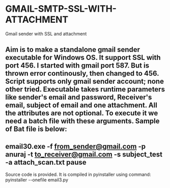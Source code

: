 # GMAIL-SMTP-SSL-WITH-ATTACHMENT
Gmail sender with SSL and attachment

Aim is to make a standalone gmail sender executable for Windows OS. It support SSL with port 456. I started with gmail port 587. But is thrown error continously, then changed to 456. 
Script supports only gmail sender account; none other tried.
Executable takes runtime parameters like sender's email and password, Receiver's email, subject of email and one attachment. All the attributes are not optional. To execute it we need a batch file with these arguments. 
Sample of Bat file is below:
-------------------------------------------------
email30.exe -f from_sender@gmail.com -p anuraj -t to_receiver@gmail.com -s subject_test -a attach_scan.txt
pause
-------------------------------------------------

Source code is provided.
It is compiled in pyinstaller using command: pyinstaller --onefile email3.py

